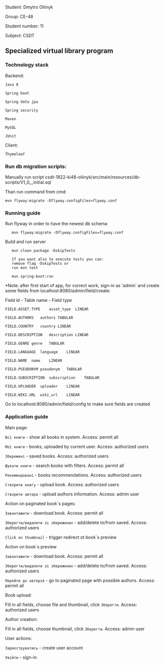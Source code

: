 Student: Dmytro Oliinyk

Group: CE-48

Student number: 11

Subject: CSDT

## Specialized virtual library program

### Technology stack

Backend:

    Java 8
    
    Spring boot
    
    Spring data jpa
    
    Spring security
    
    Maven
    
    MySQL
    
    JUnit

Client:

    Thymeleaf

### Run db migration scripts:

Manually run script
csdt-1822-ki48-oliinyk/src/main/resources/db-scripts/V1_0__initial.sql

Than run command from cmd:

    mvn flyway:migrate -Dflyway.configFiles=flyway.conf

### Running guide

   Run flyway in order to have the newest db schema

       mvn flyway:migrate -Dflyway.configFiles=flyway.conf

   Build and run server

       mvn clean package -DskipTests 

       If you want also to execute tests you can:
       remove flag -DskipTests or
       run mvn test
    
       mvn spring-boot:run

*Note: after first start of app, for correct work, sign-in as 'admin'
and create some fields from localhost:8080/admin/field/create:

Field id - Table name - Field type

    FIELD.ASSET.TYPE	asset_type	LINEAR
    
    FIELD.AUTHORS	authors	TABULAR
    
    FIELD.COUNTRY	country	LINEAR
    
    FIELD.DESCRIPTION	description	LINEAR
    
    FIELD.GENRE	genre	TABULAR
    
    FIELD.LANGUAGE	language	LINEAR
    
    FIELD.NAME	name	LINEAR
    
    FIELD.PSEUDONYM	pseudonym	TABULAR
    
    FIELD.SUBSCRIPTION	subscription	TABULAR
    
    FIELD.UPLOADER	uploader	LINEAR
    
    FIELD.WIKI.URL	wiki_url	LINEAR

Go to localhost:8080/admin/field/config to make sure fields are created

### Application guide

Main page:

`Всі книги` - show all books in system. Access: permit all

`Мої книги` - books, uploaded by current user. Access: authorized users

`Збережені` - saved books. Access: authorized users

`Шукати книги` - search books with filters. Access: permit all

`Рекомендовані` - books recommendations. Access: authorized users

`Створити книгу` - upload book. Access: authorized users

`Створити автора` - upload authors information. Access: admin user

Action on paginated book`s pages:

`Завантажити` - download book. Access: permit all

`Зберегти/видалити зі збережених` - add/delete to/from saved. Access: authorized users

`Click on thumbnail` - trigger redirect ot book`s preview

Action on book`s preview

`Завантажити` - download book. Access: permit all

`Зберегти/видалити зі збережених` - add/delete to/from saved. Access: authorized users

`Перейти до авторів` - go to paginated page with possible authors. Access: permit all

Book upload:

Fill in all fields, choose file and thumbnail, click `Зберегти`. Access: authorized users

Author creation:

Fill in all fields, choose thumbnail, click `Зберегти`. Access: admin user

User actions:

`Зареєструватись` - create user account

`Увійти` - sign-in
